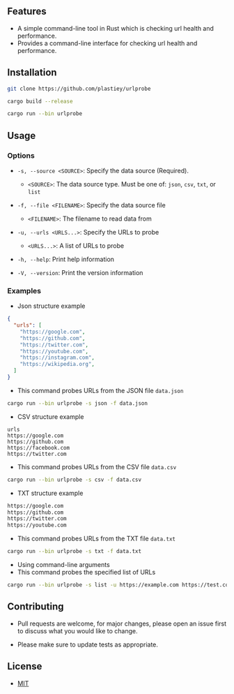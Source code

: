 ## Features

- A simple command-line tool in Rust which is checking url health and performance.
- Provides a command-line interface for checking url health and performance.

## Installation

```sh
git clone https://github.com/plastiey/urlprobe
```

```sh
cargo build --release
```

```sh
cargo run --bin urlprobe
```

## Usage

### Options

- `-s, --source <SOURCE>`: Specify the data source (Required).
  - `<SOURCE>`: The data source type. Must be one of: `json`, `csv`, `txt`, or `list`

- `-f, --file <FILENAME>`: Specify the data source file
  - `<FILENAME>`: The filename to read data from

- `-u, --urls <URLS...>`: Specify the URLs to probe
  - `<URLS...>`: A list of URLs to probe

- `-h, --help`: Print help information

- `-V, --version`: Print the version information

### Examples

- Json structure example

```json
{
  "urls": [
    "https://google.com",
    "https://github.com",
    "https://twitter.com",
    "https://youtube.com",
    "https://instagram.com",
    "https://wikipedia.org",
  ]
}
```

- This command probes URLs from the JSON file `data.json`

```sh
cargo run --bin urlprobe -s json -f data.json
```

- CSV structure example

```csv
urls
https://google.com
https://github.com
https://facebook.com
https://twitter.com
```

- This command probes URLs from the CSV file `data.csv`

```sh
cargo run --bin urlprobe -s csv -f data.csv
```

- TXT structure example

```txt
https://google.com
https://github.com
https://twitter.com
https://youtube.com
```

- This command probes URLs from the TXT file `data.txt`

```sh
cargo run --bin urlprobe -s txt -f data.txt
```

- Using command-line arguments
- This command probes the specified list of URLs

```sh
cargo run --bin urlprobe -s list -u https://example.com https://test.com
```

## Contributing

- Pull requests are welcome, for major changes, please open an issue first to
  discuss what you would like to change.

- Please make sure to update tests as appropriate.

## License

- [MIT](./LICENSE)
